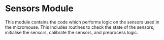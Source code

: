 # Sensors Module

This module contains the code which performs logic on the sensors used in the micromouse.
This includes routines to check the state of the sensors, initialise the sensors, calibrate 
the sensors, and preprocess logic.
